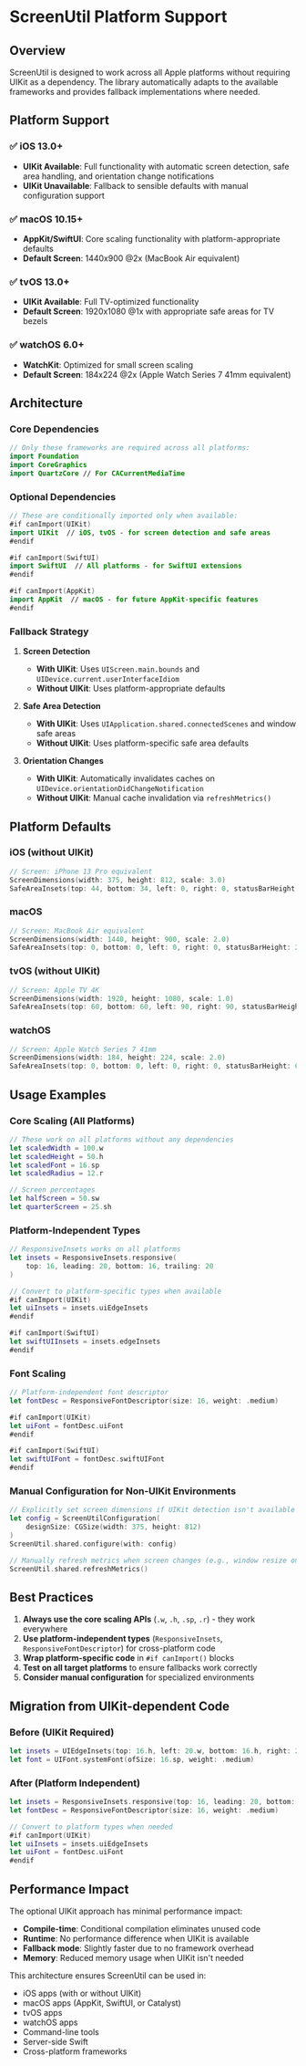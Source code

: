 # ScreenUtil Platform Support

## Overview

ScreenUtil is designed to work across all Apple platforms without requiring UIKit as a dependency. The library automatically adapts to the available frameworks and provides fallback implementations where needed.

## Platform Support

### ✅ **iOS 13.0+**
- **UIKit Available**: Full functionality with automatic screen detection, safe area handling, and orientation change notifications
- **UIKit Unavailable**: Fallback to sensible defaults with manual configuration support

### ✅ **macOS 10.15+**
- **AppKit/SwiftUI**: Core scaling functionality with platform-appropriate defaults
- **Default Screen**: 1440x900 @2x (MacBook Air equivalent)

### ✅ **tvOS 13.0+**
- **UIKit Available**: Full TV-optimized functionality
- **Default Screen**: 1920x1080 @1x with appropriate safe areas for TV bezels

### ✅ **watchOS 6.0+**
- **WatchKit**: Optimized for small screen scaling
- **Default Screen**: 184x224 @2x (Apple Watch Series 7 41mm equivalent)

## Architecture

### Core Dependencies
```swift
// Only these frameworks are required across all platforms:
import Foundation
import CoreGraphics
import QuartzCore // For CACurrentMediaTime
```

### Optional Dependencies
```swift
// These are conditionally imported only when available:
#if canImport(UIKit)
import UIKit  // iOS, tvOS - for screen detection and safe areas
#endif

#if canImport(SwiftUI)
import SwiftUI  // All platforms - for SwiftUI extensions
#endif

#if canImport(AppKit)
import AppKit  // macOS - for future AppKit-specific features
#endif
```

### Fallback Strategy

1. **Screen Detection**
   - **With UIKit**: Uses `UIScreen.main.bounds` and `UIDevice.current.userInterfaceIdiom`
   - **Without UIKit**: Uses platform-appropriate defaults

2. **Safe Area Detection**
   - **With UIKit**: Uses `UIApplication.shared.connectedScenes` and window safe areas
   - **Without UIKit**: Uses platform-specific safe area defaults

3. **Orientation Changes**
   - **With UIKit**: Automatically invalidates caches on `UIDevice.orientationDidChangeNotification`
   - **Without UIKit**: Manual cache invalidation via `refreshMetrics()`

## Platform Defaults

### iOS (without UIKit)
```swift
// Screen: iPhone 13 Pro equivalent
ScreenDimensions(width: 375, height: 812, scale: 3.0)
SafeAreaInsets(top: 44, bottom: 34, left: 0, right: 0, statusBarHeight: 44)
```

### macOS
```swift
// Screen: MacBook Air equivalent
ScreenDimensions(width: 1440, height: 900, scale: 2.0)
SafeAreaInsets(top: 0, bottom: 0, left: 0, right: 0, statusBarHeight: 24)
```

### tvOS (without UIKit)
```swift
// Screen: Apple TV 4K
ScreenDimensions(width: 1920, height: 1080, scale: 1.0)
SafeAreaInsets(top: 60, bottom: 60, left: 90, right: 90, statusBarHeight: 0)
```

### watchOS
```swift
// Screen: Apple Watch Series 7 41mm
ScreenDimensions(width: 184, height: 224, scale: 2.0)
SafeAreaInsets(top: 0, bottom: 0, left: 0, right: 0, statusBarHeight: 0)
```

## Usage Examples

### Core Scaling (All Platforms)
```swift
// These work on all platforms without any dependencies
let scaledWidth = 100.w
let scaledHeight = 50.h
let scaledFont = 16.sp
let scaledRadius = 12.r

// Screen percentages
let halfScreen = 50.sw
let quarterScreen = 25.sh
```

### Platform-Independent Types
```swift
// ResponsiveInsets works on all platforms
let insets = ResponsiveInsets.responsive(
    top: 16, leading: 20, bottom: 16, trailing: 20
)

// Convert to platform-specific types when available
#if canImport(UIKit)
let uiInsets = insets.uiEdgeInsets
#endif

#if canImport(SwiftUI)
let swiftUIInsets = insets.edgeInsets
#endif
```

### Font Scaling
```swift
// Platform-independent font descriptor
let fontDesc = ResponsiveFontDescriptor(size: 16, weight: .medium)

#if canImport(UIKit)
let uiFont = fontDesc.uiFont
#endif

#if canImport(SwiftUI)
let swiftUIFont = fontDesc.swiftUIFont
#endif
```

### Manual Configuration for Non-UIKit Environments
```swift
// Explicitly set screen dimensions if UIKit detection isn't available
let config = ScreenUtilConfiguration(
    designSize: CGSize(width: 375, height: 812)
)
ScreenUtil.shared.configure(with: config)

// Manually refresh metrics when screen changes (e.g., window resize on macOS)
ScreenUtil.shared.refreshMetrics()
```

## Best Practices

1. **Always use the core scaling APIs** (`.w`, `.h`, `.sp`, `.r`) - they work everywhere
2. **Use platform-independent types** (`ResponsiveInsets`, `ResponsiveFontDescriptor`) for cross-platform code
3. **Wrap platform-specific code** in `#if canImport()` blocks
4. **Test on all target platforms** to ensure fallbacks work correctly
5. **Consider manual configuration** for specialized environments

## Migration from UIKit-dependent Code

### Before (UIKit Required)
```swift
let insets = UIEdgeInsets(top: 16.h, left: 20.w, bottom: 16.h, right: 20.w)
let font = UIFont.systemFont(ofSize: 16.sp, weight: .medium)
```

### After (Platform Independent)
```swift
let insets = ResponsiveInsets.responsive(top: 16, leading: 20, bottom: 16, trailing: 20)
let fontDesc = ResponsiveFontDescriptor(size: 16, weight: .medium)

// Convert to platform types when needed
#if canImport(UIKit)
let uiInsets = insets.uiEdgeInsets
let uiFont = fontDesc.uiFont
#endif
```

## Performance Impact

The optional UIKit approach has minimal performance impact:

- **Compile-time**: Conditional compilation eliminates unused code
- **Runtime**: No performance difference when UIKit is available
- **Fallback mode**: Slightly faster due to no framework overhead
- **Memory**: Reduced memory usage when UIKit isn't needed

This architecture ensures ScreenUtil can be used in:
- iOS apps (with or without UIKit)
- macOS apps (AppKit, SwiftUI, or Catalyst)
- tvOS apps
- watchOS apps
- Command-line tools
- Server-side Swift
- Cross-platform frameworks